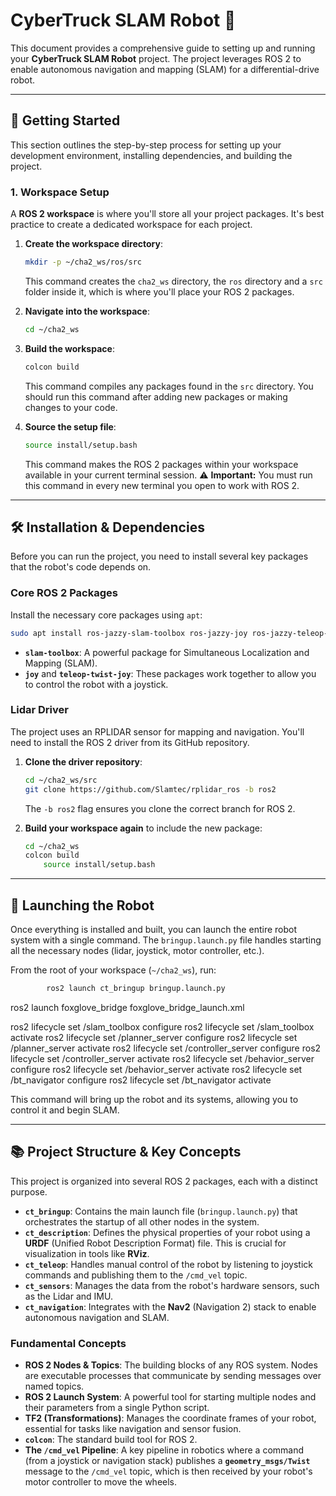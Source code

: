 # CyberTruck SLAM Robot 🤖

This document provides a comprehensive guide to setting up and running your **CyberTruck SLAM Robot** project. The project leverages ROS 2 to enable autonomous navigation and mapping (SLAM) for a differential-drive robot.

-----

## 🚀 Getting Started

This section outlines the step-by-step process for setting up your development environment, installing dependencies, and building the project.

### 1\. Workspace Setup

A **ROS 2 workspace** is where you'll store all your project packages. It's best practice to create a dedicated workspace for each project.

1.  **Create the workspace directory**:

    ```bash
    mkdir -p ~/cha2_ws/ros/src
    ```

    This command creates the `cha2_ws` directory, the `ros` directory and a `src` folder inside it, which is where you'll place your ROS 2 packages.

2.  **Navigate into the workspace**:

    ```bash
    cd ~/cha2_ws
    ```

3.  **Build the workspace**:

    ```bash
    colcon build
    ```

    This command compiles any packages found in the `src` directory. You should run this command after adding new packages or making changes to your code.

4.  **Source the setup file**:

    ```bash
    source install/setup.bash
    ```

    This command makes the ROS 2 packages within your workspace available in your current terminal session.
    ⚠️ **Important:** You must run this command in every new terminal you open to work with ROS 2.

-----

## 🛠️ Installation & Dependencies

Before you can run the project, you need to install several key packages that the robot's code depends on.

### Core ROS 2 Packages

Install the necessary core packages using `apt`:

```bash
sudo apt install ros-jazzy-slam-toolbox ros-jazzy-joy ros-jazzy-teleop-twist-joy
```

  * **`slam-toolbox`**: A powerful package for Simultaneous Localization and Mapping (SLAM).
  * **`joy`** and **`teleop-twist-joy`**: These packages work together to allow you to control the robot with a joystick.

### Lidar Driver

The project uses an RPLIDAR sensor for mapping and navigation. You'll need to install the ROS 2 driver from its GitHub repository.

1.  **Clone the driver repository**:

    ```bash
    cd ~/cha2_ws/src
    git clone https://github.com/Slamtec/rplidar_ros -b ros2
    ```

    The `-b ros2` flag ensures you clone the correct branch for ROS 2.

2.  **Build your workspace again** to include the new package:

    ```bash
    cd ~/cha2_ws
    colcon build
        source install/setup.bash
    ```

-----

## 🚀 Launching the Robot

Once everything is installed and built, you can launch the entire robot system with a single command. The `bringup.launch.py` file handles starting all the necessary nodes (lidar, joystick, motor controller, etc.).

From the root of your workspace (`~/cha2_ws`), run:

```bash
        ros2 launch ct_bringup bringup.launch.py
```
ros2 launch foxglove_bridge foxglove_bridge_launch.xml


ros2 lifecycle set /slam_toolbox configure
ros2 lifecycle set /slam_toolbox activate
ros2 lifecycle set /planner_server configure
ros2 lifecycle set /planner_server activate
ros2 lifecycle set /controller_server configure
ros2 lifecycle set /controller_server activate
ros2 lifecycle set /behavior_server configure
ros2 lifecycle set /behavior_server activate
ros2 lifecycle set /bt_navigator configure
ros2 lifecycle set /bt_navigator activate

This command will bring up the robot and its systems, allowing you to control it and begin SLAM.

-----

## 📚 Project Structure & Key Concepts

This project is organized into several ROS 2 packages, each with a distinct purpose.

  * **`ct_bringup`**: Contains the main launch file (`bringup.launch.py`) that orchestrates the startup of all other nodes in the system.
  * **`ct_description`**: Defines the physical properties of your robot using a **URDF** (Unified Robot Description Format) file. This is crucial for visualization in tools like **RViz**.
  * **`ct_teleop`**: Handles manual control of the robot by listening to joystick commands and publishing them to the `/cmd_vel` topic.
  * **`ct_sensors`**: Manages the data from the robot's hardware sensors, such as the Lidar and IMU.
  * **`ct_navigation`**: Integrates with the **Nav2** (Navigation 2) stack to enable autonomous navigation and SLAM.

### Fundamental Concepts

  * **ROS 2 Nodes & Topics**: The building blocks of any ROS system. Nodes are executable processes that communicate by sending messages over named topics.
  * **ROS 2 Launch System**: A powerful tool for starting multiple nodes and their parameters from a single Python script.
  * **TF2 (Transformations)**: Manages the coordinate frames of your robot, essential for tasks like navigation and sensor fusion.
  * **`colcon`**: The standard build tool for ROS 2.
  * **The `/cmd_vel` Pipeline**: A key pipeline in robotics where a command (from a joystick or navigation stack) publishes a **`geometry_msgs/Twist`** message to the `/cmd_vel` topic, which is then received by your robot's motor controller to move the wheels.
